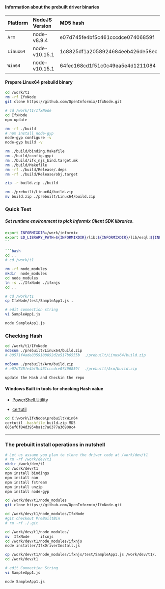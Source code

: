

#### Information about the prebuilt driver binaries

| **Platform** | **NodeJS Version** | **MD5 hash**
|:-------------|:-------------------|:----------------------------------------
| `Arm`        | node-v8.9.4        | e07d745fe4bf5c461cccdce07406859f
| `Linux64`    | node-v10.15.1      | 1c8825df1a2058924684eeb426de58ec
| `Win64`      | node-v10.15.1      | 64fec168cd1f51c0c49ea5e4d1211084


 
#### Prepare Linux64 prebuild binary 
```bash
cd /work/t1
rm -rf IfxNode
git clone https://github.com/OpenInformix/IfxNode.git

# cd /work/t1/IfxNode
cd IfxNode
npm update

rm -rf ./build 
# npm install node-gyp
node-gyp configure -v  
node-gyp build -v  

rm ./build/binding.Makefile  
rm ./build/config.gypi  
rm ./build/ifx_njs_bind.target.mk  
rm ./build/Makefile 
rm -rf ./build/Release/.deps
rm -rf ./build/Release/obj.target

zip -r build.zip ./build

rm ./prebuilt/Linux64/build.zip
mv build.zip ./prebuilt/Linux64/build.zip
```

### Quick Test 

##### Set runtime environment to pick Informix Client SDK libraries.
```bash
export INFORMIXDIR=/work/informix
export LD_LIBRARY_PATH=${INFORMIXDIR}/lib:${INFORMIXDIR}/lib/esql:${INFORMIXDIR}/lib/cli
``

```bash
cd ..
# cd /work/t1

rm -rf node_modules
mkdir  node_modules
cd node_modules
ln -s ../IfxNode ./ifxnjs
cd ..

# cd /work/t1
cp IfxNode/test/SampleApp1.js .

# edit connection string
vi SampleApp1.js

node SampleApp1.js
```

###  Checking Hash
```bash
cd /work/t1/IfxNode
md5sum ./prebuilt/Linux64/build.zip
# 88571f4ade8359188892d2e517b6555b  ./prebuilt/Linux64/build.zip

md5sum ./prebuilt/Arm/build.zip
# e07d745fe4bf5c461cccdce07406859f  ./prebuilt/Arm/build.zip

update the Hash and Checkin the repo
```



#### Windows Built in tools for checking Hash value
* [PowerShell.Utility](https://docs.microsoft.com/en-us/powershell/module/Microsoft.PowerShell.Utility/Get-FileHash?view=powershell-5.1)

* [certutil](https://technet.microsoft.com/library/cc732443.aspx)
```bat
cd C:\work\IfxNode\prebuilt\Win64
certutil -hashfile build.zip MD5
685ef0f84d3954ba1c7a0377a36908c4
```

---
### The prebuilt install operations in nutshell 
```bash
# Let us assume you plan to clone the driver code at /work/dev/t1
# rm -rf /work/dev/t1
mkdir /work/dev/t1
cd /work/dev/t1
npm install bindings
npm install nan
npm install fstream
npm install unzip
npm install node-gyp

cd /work/dev/t1/node_modules
git clone https://github.com/OpenInformix/IfxNode.git

cd /work/dev/t1/node_modules/IfxNode
#git checkout PreBuiltBin
# rm -rf ./.git

cd /work/dev/t1/node_modules/
mv  IfxNode     ifxnjs
cd /work/dev/t1/node_modules/ifxnjs
node installer/IfxDriverInstall.js

cp /work/dev/t1/node_modules/ifxnjs/test/SampleApp1.js /work/dev/t1/.
cd /work/dev/t1

# edit Connection String
vi SampleApp1.js

node SampleApp1.js
```
